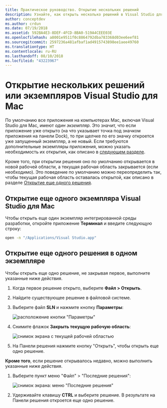 ```yaml
---
title: Практическое руководство. Открытие нескольких решений
description: Узнайте, как открыть несколько решений в Visual Studio для Mac и несколько экземпляров приложения.
author: conceptdev
ms.author: crdun
ms.date: 07/19/2018
ms.assetid: 592BA4E3-8DEF-4FCD-8BA0-519A4CEEE03E
ms.openlocfilehash: a8001e9511f0c8864792dba783368d03ee6eef81
ms.sourcegitcommit: 2597236a481afbaf1ad4915743898ee1aee49760
ms.translationtype: HT
ms.contentlocale: ru-RU
ms.lasthandoff: 08/10/2018
ms.locfileid: "43223967"
---
```

# <a name="opening-multiple-solutions-or-instances-of-visual-studio-for-mac"></a>Открытие нескольких решений или экземпляров Visual Studio для Mac

По умолчанию все приложения на компьютерах Mac, включая Visual Studio для Mac, имеют _один экземпляр_. Это значит, что если приложение уже открыто (на что указывает точка под значком приложения на панели Dock), то при щелчке по его значку откроется уже запущенный экземпляр, а не новый.  Если требуются дополнительные экземпляры приложения, можно указать необходимость их открытия, как описано в [следующем разделе](#open-a-second-instance-of-visual-studio-for-mac).

Кроме того, при открытии решения оно по умолчанию открывается в новой рабочей области, а текущая рабочая область закрывается (если необходимо). Это поведение по умолчанию можно переопределить так, чтобы текущая рабочая область оставалась открытой, как описано в разделе [Открытие еще одного решения](#open-a-second-solution-inside-a-single-instance).

## <a name="open-a-second-instance-of-visual-studio-for-mac"></a>Открытие еще одного экземпляра Visual Studio для Mac

Чтобы открыть еще один экземпляр интегрированной среды разработки, откройте приложение **Терминал** и введите следующую строку:

```bash
open -n "/Applications/Visual Studio.app"
```

## <a name="open-a-second-solution-inside-a-single-instance"></a>Открытие еще одного решения в одном экземпляре

Чтобы открыть еще одно решение, не закрывая первое, выполните указанные ниже действия.

1. Когда первое решение открыто, выберите **Файл > Открыть**.
2. Найдите существующее решение в файловой системе.
3. Выберите файл **SLN** и нажмите кнопку **Параметры**:
    
    ![расположение кнопки "Параметры"](media/open-multiple-solutions-image3.png)
4. Снимите флажок **Закрыть текущую рабочую область**:

    ![снимок экрана с текущей рабочей областью](media/open-multiple-solutions-image1.png)

1. На Панели решения нажмите кнопку "Открыть", чтобы открыть еще одно решение.

**Кроме того**, если решение открывалось недавно, можно выполнить указанные ниже действия.

1. Выберите пункт меню "Файл" > "Последние решения":

    ![снимок экрана: меню "Последние решения"](media/open-multiple-solutions-image2.png)

1. Удерживайте клавишу **CTRL** и выберите решение. В результате на Панели решения откроется еще одно решение.
